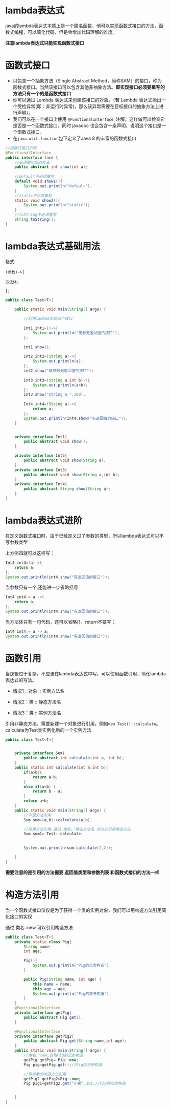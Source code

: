 # lambda表达式

java的lambda表达式本质上是一个匿名函数，他可以实现函数式接口的方法，函数式编程，可以简化代码，但是会增加代码理解的难度。

**注意lambda表达式只能实现函数式接口**

# 函数式接口

- 只包含一个抽象方法（Single Abstract Method，简称SAM）的接口，称为函数式接口。当然该接口可以包含其他非抽象方法。**即实现接口必须要重写的方法只有一个的是函数式接口**
- 你可以通过 Lambda 表达式来创建该接口的对象。（若 Lambda 表达式抛出一个受检异常(即：非运行时异常)，那么该异常需要在目标接口的抽象方法上进行声明）。
- 我们可以在一个接口上使用 `@FunctionalInterface `注解，这样做可以检查它是否是一个函数式接口。同时 javadoc 也会包含一条声明，说明这个接口是一个函数式接口。
- 在`java.util.function`包下定义了Java 8 的丰富的函数式接口

```java
//函数式接口示例
@FunctionalInterface
public interface face {
    //必须要实现的方法
    public abstract int show(int a);
    
    //default不必须重写
    default void show1(){
        System.out.println("default");
    }
    //static不必须重写
    static void show2(){
        System.out.println("static");
    }
    //toString不必须重写
    String toString();
}
```

# lambda表达式基础用法

格式:

```
(参数)->{

方法体;

};
```

```java
public class Test<T>{

    public static void main(String[] args) {
        
        //利用lambda实现四个接口
        
        Int1 int1=()->{
            System.out.println("无参无返回值的接口");
        };

        int1.show();
        
        Int2 int2=(String a)->{
            System.out.println(a);
        };
        int2.show("单参数无返回值的接口");
        
        Int3 int3=(String a,int b)->{
            System.out.println(a+b);
        };
        int3.show("string a ",100);
        
        Int4 int4=(String a)->{
            return a;
        };
        System.out.println(int4.show("有返回值的接口"));
    }


    private interface Int1{
        public abstract void show();
    }

    private interface Int2{
        public abstract void show(String a);
    }
    private interface Int3{
        public abstract void show(String a,int b);
    }
    private interface Int4{
        public abstract String show(String a);
    }
}
```

# lambda表达式进阶

在定义函数式接口时，由于已经定义过了参数的类型，所以lambda表达式可以不写参数类型

上方例四就可以这样写：

```java
Int4 int4=(a)->{
    return a;
};
System.out.println(int4.show("有返回值的接口"));
```

当参数只有一个,还能进一步省略括号

```java
Int4 int4 = a ->{
    return a;
};
System.out.println(int4.show("有返回值的接口"));
```

当方法体只有一句代码，还可以省略{}，return不要写：

```java
Int4 int4 = a -> a;
System.out.println(int4.show("有返回值的接口"));
```

# 函数引用

当逻辑过于复杂，不应该在lambda表达式中写，可以使用函数引用，简化lambda表达式的写法。

- 情况1：对象 :: 实例方法名

- 情况2：类 :: 静态方法名

- 情况3：类 :: 实例方法名


引用非静态方法，需要新建一个对象进行引用，例如`new Test()::calculate`。calculate为Test类实例化后的一个实例方法

```java
public class Test<T>{


    private interface Sum{
        public abstract int calculate(int a, int b);
    }
    public static int calculate(int a,int b){
        if(a>b){
            return a-b;
        }
        else if(a<b) {
            return b - a;
        }
        return a+b;
    }
    public static void main(String[] args) {
        //不是方法引用
        Sum sum=(a,b)->calculate(a,b);

        //采用方法引用,通过 类名::静态方法名 的方式引用静态方法
        Sum sum1= Test::calculate;
        

        System.out.println(sum.calculate(2,2));

    }
}
```

**需要注意的是引用的方法需要 返回值类型和参数列表 和函数式接口的方法一样**

# 构造方法引用

当一个函数式接口仅仅是为了获得一个类的实例对象，我们可以用构造方法引用简化接口的实现

通过 类名::new 可以引用构造方法

```java
public class Test<T>{
    private static class Pig{
        String name;
        int age;

        Pig(){
            System.out.println("Pig的无参构造");
        }

        public Pig(String name, int age) {
            this.name = name;
            this.age = age;
            System.out.println("Pig的双参构造");
        }
    }
    @FunctionalInterface
    private interface getPig{
        public abstract Pig get();
    }

    @FunctionalInterface
    private interface getPig2{
        public abstract Pig get(String name,int age);
    }
    public static void main(String[] args) {
        //类名::new,获取Pig的无参构造
        getPig getPig= Pig::new;
        Pig pig=getPig.get();//Pig的无参构造

        //带参数的构造方法引用
        getPig2 getPig2=Pig::new;
        Pig pig1=getPig2.get("小猪",18);//Pig的双参构造


    }
}
```